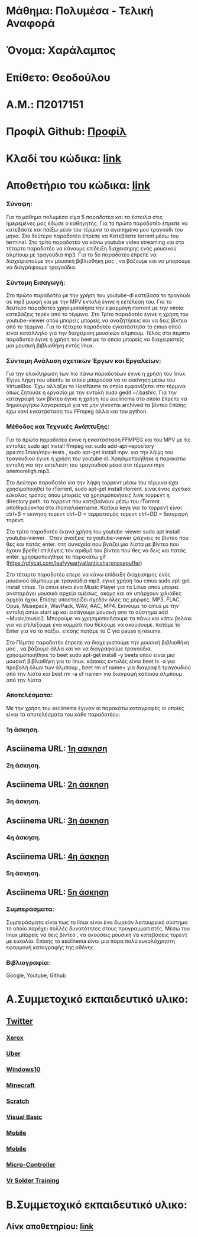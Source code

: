 # Μάθημα: Πολυμέσα - Τελική Αναφορά
# Όνομα: Xαράλαμπος
# Επίθετο: Θεοδούλου
# Α.Μ.: Π2017151
# Προφίλ Github: [Προφίλ](https://github.com/p17theo3)
# Κλαδί του κώδικα: [link](https://github.com/p17theo3/mm/tree/P2017151)
# Αποθετήριο του κώδικα: [link](https://github.com/p17theo3/mm/tree/master)

### Σύνοψη:
 Για το μάθημα πολυμέσα είχα 5 παραδοτέα και τα έστειλα στις ημερεμένες μας έδωσε ο καθηγητής. Για το πρώτο παραδοτέο έπρεπε να κατεβάστε και παίξω μέσο του τέρμινα το αγαπημένο μου τραγούδι του μήνα. Στο δεύτερο παραδοτέο έπρεπε να Κατεβάστε torrent μέσω του terminal. Στο τρίτο παραδοτέο να κάνω youtube video streaming και στο τέταρτο παραδοτέο να κάνουμε επίδειξη διαχεισηρης ενός μουσικού άλμπουμ με τραγούδια mp3. Για το 5ο παραδοτέο έπρεπε να διαχειριστούμε την μουσική βιβλιοθήκη μας , να βάζουμε και να μπορούμε να διαγράψουμε τραγούδια.

### Σύντομη Εισαγωγή:
Στο πρώτο παραδοτέο με την χρήση του youtube-dl κατέβασα το τραγούδι σε mp3 μορφή και με την MPV εντολή έγινε η εκτέλεση του. Για το δεύτερο παραδοτέο χρησιμοποίησα την εφαρμογή rtorrent με την οποία κατεβάζεις τερέν από το τέρμινα. Στο Τρίτο παραδοτέο έγινε η χρήση του youtube-viewer οπού μπορείς μπορείς να αναζητήσεις και να δεις βίντεο από το τέρμινα. Για το τέταρτο παραδοτέο εγκατάστησα το cmus οπού είναι κατάλληλο για την διαχείριση μουσικών άλμπουμ. Τέλος στο πέμπτο παραδοτέο έγινε η χρήση του beet με το οποίο μπορείς να διαχειριστείς  μια μουσική βιβλιοθήκη εντός linux. 


### Σύντομη Ανάλυση σχετικών Έργων και Εργαλείων:

Για την ολοκλήρωση των πιο πάνω παραδοτέων έγινε η χρήση του linux. Έγινε λήψη του ubuntu το οποίο μπορούσα να το εκκίνηση μέσω του VirtualBox. Έχω αλλάξει το HostName το οποίο εμφανίζεται στο τέρμινα όπως ζητούσε η εργασία με την εντολή sudo gedit ~/.bashrc. Για την καταγραφή των βίντεο έγινε η χρήση του asciinema στο οποίο έπρεπε να δημιουργήσω λογαριασμό για να μην γίνονται archived τα βίντεο  Επίσης έχω κανί εγκατάσταση του FFmpeg άλλα και του python.

### Μέθοδος και Τεχνικές Ανάπτυξης:
Για το πρώτο παραδοτέο έγινε η εγκατάσταση FFMPEG και του MPV με τις  εντολές  sudo apt install ffmpeg  και sudo add-apt-repository ppa:mc3man/mpv-tests , sudo apt-get install mpv. για την λήψη του τραγουδιού έγινε η χρήση του youtube dl. Xρησιμοποιήθηκε η παρακάτω εντολή για την εκτέλεση του τραγουδιού μέσα στο τέρμινα mpv onemoreligh.mp3. 

Στο Δεύτερο παραδοτέο για την λήψη τορρεντ μέσω του τέρμινα εχει χρησιμοποιηθεί το rTorrent,  sudo apt-get install rtorrent. είναι ένας σχετικά εύκολος τρόπος όπου μπορείς να χρησιμοποιήσεις λινκ τορρεντ η directory path. τα τορρεντ που κατεβαίνουν μέσω του rTorrent αποθηκεύονται στο /home/username. Κάποια keys για το τορρεντ είναι ctrl+S = εκινηση τορεντ ctrl+D = τερματισμός τορεντ ctrl+DD = διαγραφή τορεντ.

Στο τρίτο παραδοτέο έκανα χρήση του youtube-viewer sudo apt install youtube-viewer . Όταν ανοίξεις το youtube-viewer ψάχνεις το βίντεο που θες και πατάς enter. στη συνεχεία σου βγάζει μια λίστα με βίντεο που έχουν βρεθεί επιλέγεις τον αριθμό του βίντεο που θες να δεις και πατάς enter. χρησιμοποιήθηκε το παρακάτω gif (https://gfycat.com/leafyyearlyatlanticsharpnosepuffer)

Στο τέταρτο παραδοτέο επερε να κάνω επίδειξη διαχεισηρης ενός μουσικού άλμπουμ με τραγούδια mp3. εγινε  χρήση του cmus sudo apt-get install cmus. Το cmus είναι ένα Music Player για τα Linux οπού μπορεί αναπαράγει μουσικά αρχεία αμέσως, ακόμη και αν υπάρχουν χιλιάδες αρχεία ήχου. Επίσης υποστηρίζει σχεδόν όλες τις μορφές. MP3, FLAC, Opus, Musepack, WavPack, WAV, AAC, MP4. Εκινουμε το cmus με την εντολή cmus start up και εισάγουμε μουσική απο το σύστημα  add ~Music/music2. Μπορούμε να χρησιμοποιήσoυμε τα πάνω και κάτω βελάκι για να επιλέξουμε ένα κομμάτι που θέλουμε να ακούσουμε. πατάμε το Enter για να το παίξει. επίσης πατάμε το C για pause η resume.

Στο Πέμπτο παραδοτέο έπρεπε να διαχειριστούμε την μουσική βιβλιοθήκη μας , να βάζουμε άλλα και να να διαγραφούμε τραγούδια. χρησιμοποιήθηκε το beet sudo apt-get install -y beets οπού είναι μια μουσική βιβλιοθήκη για το linux. κάποιες εντολές είναι beet ls -a για προβολή όλων των άλμπουμ , beet rm  of name> για διαγραφή τραγουδιού από την λίστα και beet rm -a  of name> για διαγραφή κάποιου άλμπουμ από την λίστα 

### Αποτελέσματα:
Με την χρήση του asciinema έγιναν οι παρακάτω καταγραφές οι οποίες είναι τα αποτελέσματα του κάθε παραδοτέου:
### 1η άσκηση.
## Asciinema URL: [1η ασκηση](http://asciinema.org/a/qxybfXGWa4Pyo4zbJNCgJM01m)
### 2η άσκηση.
## Asciinema URL: [2η άσκηση](https://asciinema.org/a/277311)
### 3η άσκηση.
## Asciinema URL: [3η άσκηση](https://asciinema.org/a/277778)
### 4η άσκηση.
## Asciinema URL: [4η άσκηση](https://asciinema.org/a/278649)
### 5η άσκηση.
## Asciinema URL: [5η άσκηση](https://asciinema.org/a/277347)

### Συμπεράσματα:
Συμπεράσματα είναι πως το linux είναι ένα δωρεάν λειτουργικό σύστημα το οποίο παρέχει πολλές δυνατότητες στους προγραμματιστές. Μέσω του linux μπορείς να δεις βίντεο , να ακούσεις μουσική να κατεβάσεις τορεντ με ευκολία. Επίσης το asciinema είναι μια πάρα πολύ ευκολόχρηστη  εφαρμογή καταγραφής της οθόνης.

### Βιβλιογραφία:
Google, Youtube, Github

# Α.Συμμετοχικό εκπαιδευτικό υλικο:
##  [Twitter](https://twitter.com/p17theo3)

### [Xerox](https://twitter.com/p17theo3/status/1193280196171964416)
### [Uber](https://twitter.com/p17theo3/status/1193280727535771653)
### [Windows10](https://twitter.com/p17theo3/status/1193282212520747008)
### [Minecraft](https://twitter.com/p17theo3/status/1193285053197029377)
### [Scratch](https://twitter.com/p17theo3/status/1193285905903214594)
### [Visual Basic](https://twitter.com/p17theo3/status/1193286574387150849)
### [Mobile](https://twitter.com/p17theo3/status/1193287740625997824)
### [Mobile](https://twitter.com/p17theo3/status/1193289442963968000)
### [Micro-Controller](https://twitter.com/p17theo3/status/1193290234542333953)
### [Vr Solder Training](https://twitter.com/p17theo3/status/1193292729511489536)


# Β.Συμμετοχικό εκπαιδευτικό υλικο:
## Λίνκ αποθετηρίου: [link](https://github.com/p17theo3/gr)

